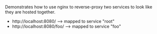 Demonstrates how to use nginx to reverse-proxy two services to look like they are hosted together.

* http://localhost:8080/     --> mapped to service "root"
* http://localhost:8080/foo/ --> mapped to service "foo"